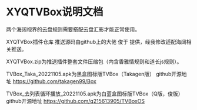 # XYQTVBox说明文档

两个海阔视界的云盘规则需要搭配云盘汇影才能正常使用。

XYQTVBox插件仓库
推送源码由github上的大佬 俊于 提供，经我修改适配海阔相关推送。

XYQTVBox.zip为推送插件整套文件压缩包（内含香雅情规则和道长js规则）。

TVBox_Taka_20221105.apk为黑盒图标版TVBox（Takagen版）
github开源地址 https://github.com/takagen99/Box

TVBox_去列表循环播放_20221105.apk为白蓝盒图标版TVBox（Q版，俊版）
github开源地址 https://github.com/q215613905/TVBoxOS

